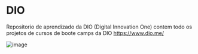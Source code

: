 # DIO
Repositorio de aprendizado da DIO (Digital Innovation One)
contem todo os projetos de cursos de boote camps da DIO https://www.dio.me/

![image](https://user-images.githubusercontent.com/32331120/175113991-9acdc2c1-8451-4d51-8891-2fa1fd057b13.png)

